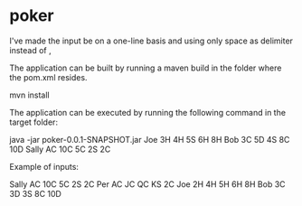 # poker
I've made the input be on a one-line basis and using only space as delimiter instead of , 

The application can be built by running a maven build in the folder where the pom.xml resides.

mvn install 

The application can be executed by running the following command in the target folder:

java -jar poker-0.0.1-SNAPSHOT.jar Joe 3H 4H 5S 6H 8H Bob 3C 5D 4S 8C 10D Sally AC 10C 5C 2S 2C

Example of inputs:

Sally AC 10C 5C 2S 2C
Per AC JC QC KS 2C
Joe 2H 4H 5H 6H 8H
Bob 3C 3D 3S 8C 10D
